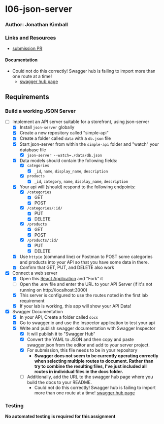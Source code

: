 # l06-json-server

### Author: Jonathan Kimball

### Links and Resources

* [submission PR](https://github.com/401-advanced-javascript-kimball/l06-simple-api/pull/2/)

#### Documentation

* Could not do this correctly!  Swagger hub is failing to import more than one route at a time!
  * [swagger hub page](https://app.swaggerhub.com/apis/JAKimball/default-title/0.1)

## Requirements

### Build a working JSON Server

* [ ] Implement an API server suitable for a storefront, using json-server
  * [x] Install `json-server` globally
  * [x] Create a new repository called "simple-api"
  * [x] Create a folder called `data` with a `db.json` file
  * [x] Start json-server from within the `simple-api` folder and "watch" your database file
    * [x] `json-server --watch=./data/db.json`
  * [x] Data models should contain the following fields:
    * [x] `categories`
      * [x] `_id`, `name`, `display_name`, `description`
    * [x] `products`
      * [x] `_id`, `category`, `name`, `display_name`, `description`
  * [x] Your api will (should) respond to the following endpoints:
    * [x] `/categories`  
      * [x] GET
      * [x] POST
    * [x] `/categories/:id/`
      * [x] PUT
      * [x] DELETE
    * [x] `/products`
      * [x] GET
      * [x] POST
    * [x] `/products/:id/`
      * [x] PUT
      * [x] DELETE
  * [x] Use `httpie` (command line) or Postman to POST some categories and products into your API so that you have some data in there. 
  * [x] Confirm that GET, PUT, and DELETE also work

* [x] Connect a web server
  * [x] Open this [React Application](https://codesandbox.io/s/w638oyk7o8) and "Fork" it
  * [ ] Open the .env file and enter the URL to your API Server (if it's not running on http://localhost:3000)
  * [x] This server is configured to use the routes noted in the first lab requirement
  * [x] If your lab is working, this app will show your API Data!

* [x] Swagger Documentation
  * [x] In your API, Create a folder called `docs`
  * [x] Go to swagger.io and use the Inspector application to test your api
  * [x] Write and publish swagger documentation with Swagger Inspector
    * [x] It will publish it to "Swagger Hub"
    * [x] Convert the YAML to JSON and then copy and paste swagger.json from the editor and add to your server project.
    * [x] For submission, this file needs to be in your repository
      * **Swagger does not seem to be currently operating correctly when selecting multiple routes to document.  Rather than try to combine the resulting files, I've just included all routes in individual files in the docs folder.**
    * [ ] Additionally, add the URL to the swagger hub page where you build the docs to your README.
      * Could not do this correctly!  Swagger hub is failing to import more than one route at a time!
      [swagger hub page](https://app.swaggerhub.com/apis/JAKimball/default-title/0.1)

### Testing

**No automated testing is required for this assignment**
